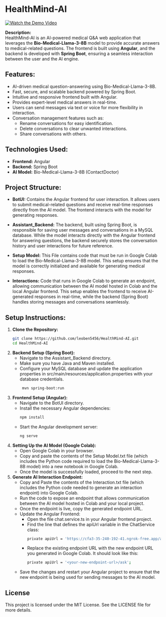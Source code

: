 # HealthMind-AI
[![Watch the Demo Video](https://img.youtube.com/vi/liKQrAlh_j8/hqdefault.jpg)](https://youtu.be/liKQrAlh_j8)

**Description:**  
HealthMind-AI is an AI-powered medical Q&A web application that leverages the **Bio-Medical-Llama-3-8B** model to provide accurate answers to medical-related questions. The frontend is built using **Angular**, and the backend is developed with **Spring Boot**, ensuring a seamless interaction between the user and the AI engine.

## Features:
- AI-driven medical question-answering using Bio-Medical-Llama-3-8B.
- Fast, secure, and scalable backend powered by Spring Boot.
- Intuitive and responsive frontend built with Angular.
- Provides expert-level medical answers in real-time.
- Users can send messages via text or voice for more flexibility in interaction.
- Conversation management features such as:
  - Rename conversations for easy identification.
  - Delete conversations to clear unwanted interactions.
  - Share conversations with others.
  

## Technologies Used:
- **Frontend:** Angular
- **Backend:** Spring Boot
- **AI Model:** Bio-Medical-Llama-3-8B (ContactDoctor)

## Project Structure:

- **BotUI:** Contains the Angular frontend for user interaction. It allows users to submit medical-related questions and receive real-time responses directly from the AI model. The frontend interacts with the model for generating responses.

- **Assistant_Backend:** The backend, built using Spring Boot, is responsible for saving user messages and conversations in a MySQL database. While the model interacts directly with the Angular frontend for answering questions, the backend securely stores the conversation history and user interactions for future reference.

- **Setup Model:** This File contains code that must be run in Google Colab to load the Bio-Medical-Llama-3-8B model. This setup ensures that the model is correctly initialized and available for generating medical responses.

- **Interactions:** Code that runs in Google Colab to generate an endpoint, allowing communication between the AI model hosted in Colab and the local Angular frontend. This setup enables the frontend to receive AI-generated responses in real-time, while the backend (Spring Boot) handles storing messages and conversations seamlessly.


## Setup Instructions:

1. **Clone the Repository:**
      ```bash
     git clone https://github.com/leoben5456/HealthMind-AI.git
     cd HealthMind-AI
2. **Backend Setup (Spring Boot):** 
   - Navigate to the Assistant_Backend directory.
   - Make sure you have Java and Maven installed.
   - Configure your MySQL database and update the application properties in src/main/resources/application.properties with your database credentials.
     ```bash
      mvn spring-boot:run
3. **Frontend Setup (Angular):** 
   - Navigate to the BotUI directory.
   - Install the necessary Angular dependencies:
     ```bash
     npm install
   - Start the Angular development server:
     ```bash
     ng serve

4. **Setting Up the AI Model (Google Colab):** 
   - Open Google Colab in your browser.
   - Copy and paste the contents of the Setup Model.txt file (which includes the Python code required to load the Bio-Medical-Llama-3-8B model) into a new notebook in Google Colab.
   - Once the model is successfully loaded, proceed to the next step. 
5. **Generate AI Interaction Endpoint:**
   - Copy and Paste the contents of the Interaction.txt file (which includes the Python code needed to generate an interaction endpoint) into Google Colab.
   - Run the code to expose an endpoint that allows communication between the AI model hosted in Colab and your local project.
   - Once the endpoint is live, copy the generated endpoint URL.
   - Update the Angular Frontend:
      - Open the file chat.service.ts in your Angular frontend project.
      - Find the line that defines the apiUrl variable in the ChatService class:
        ```bash
        private apiUrl = 'https://cfa3-35-240-192-41.ngrok-free.app/ask';
      - Replace the existing endpoint URL with the new endpoint URL you generated in Google Colab. It should look like this:
        ```bash
        private apiUrl = '<your-new-endpoint-url>/ask';
   - Save the changes and restart your Angular project to ensure that the new endpoint is being used for sending messages to the AI model.

## License 

This project is licensed under the MIT License. See the LICENSE file for more  details.
         